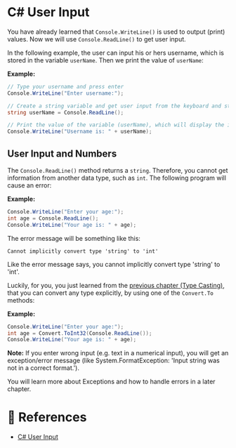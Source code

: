 # C# User Input

You have already learned that `Console.WriteLine()` is used to output (print) values. Now we will use `Console.ReadLine()` to get user input.

In the following example, the user can input his or hers username, which is stored in the variable `userName`. Then we print the value of `userName`:

**Example:**

```cs
// Type your username and press enter
Console.WriteLine("Enter username:");

// Create a string variable and get user input from the keyboard and store it in the variable
string userName = Console.ReadLine();

// Print the value of the variable (userName), which will display the input value
Console.WriteLine("Username is: " + userName);
```

## User Input and Numbers

The `Console.ReadLine()` method returns a `string`. Therefore, you cannot get information from another data type, such as `int`. The following program will cause an error:

**Example:**

```cs
Console.WriteLine("Enter your age:");
int age = Console.ReadLine();
Console.WriteLine("Your age is: " + age);
```

The error message will be something like this:

```
Cannot implicitly convert type 'string' to 'int'
```

Like the error message says, you cannot implicitly convert type 'string' to 'int'.

Luckily, for you, you just learned from the [previous chapter (Type Casting)](./cs-type-casting.md), that you can convert any type explicitly, by using one of the `Convert.To` methods:

**Example:**

```cs
Console.WriteLine("Enter your age:");
int age = Convert.ToInt32(Console.ReadLine());
Console.WriteLine("Your age is: " + age);
```

**Note:** If you enter wrong input (e.g. text in a numerical input), you will get an exception/error message (like System.FormatException: 'Input string was not in a correct format.').

You will learn more about Exceptions and how to handle errors in a later chapter.

# 📜 References

- [C# User Input](https://www.w3schools.com/cs/cs_user_input.php)
